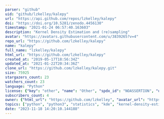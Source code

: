 ```yaml
---
parser: "github"
uid: "github/lzkelley/kalepy"
url: "https://api.github.com/repos/lzkelley/kalepy"
doi: "https://doi.org/10.5281/zenodo.4456130"
timestamp: "2021-01-24 06:57:40.163603"
description: "Kernel Density Estimation and (re)sampling"
avatar: "https://avatars.githubusercontent.com/u/3839265?v=4"
repo_url: "https://github.com/lzkelley/kalepy"
name: "kalepy"
full_name: "lzkelley/kalepy"
html_url: "https://github.com/lzkelley/kalepy"
created_at: "2019-05-17T18:56:34Z"
updated_at: "2021-01-22T20:34:36Z"
clone_url: "https://github.com/lzkelley/kalepy.git"
size: 75925
stargazers_count: 23
watchers_count: 23
language: "Python"
license: {"key": "other", "name": "Other", "spdx_id": "NOASSERTION", "url": null, "node_id": "MDc6TGljZW5zZTA="}
subscribers_count: 4
owner: {"html_url": "https://github.com/lzkelley", "avatar_url": "https://avatars.githubusercontent.com/u/3839265?v=4", "login": "lzkelley", "type": "User"}
topics: ["python", "python3", "statistics", "kde", "kernel-density-estimation", "statistical-analysis", "resampling", "pdfs", "resample"]
date: "2023-11-18 14:20:10.144188"
---
```

